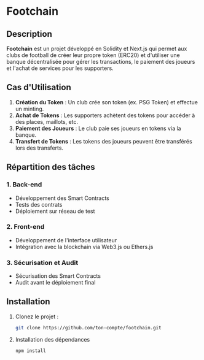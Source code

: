 # Footchain

## Description
**Footchain** est un projet développé en Solidity et Next.js qui permet aux clubs de football de créer leur propre token (ERC20) et d'utiliser une banque décentralisée pour gérer les transactions, le paiement des joueurs et l'achat de services pour les supporters.

## Cas d'Utilisation
1. **Création du Token** : Un club crée son token (ex. PSG Token) et effectue un minting.
2. **Achat de Tokens** : Les supporters achètent des tokens pour accéder à des places, maillots, etc.
3. **Paiement des Joueurs** : Le club paie ses joueurs en tokens via la banque.
4. **Transfert de Tokens** : Les tokens des joueurs peuvent être transférés lors des transferts.

## Répartition des tâches

### 1. **Back-end**
- Développement des Smart Contracts
- Tests des contrats
- Déploiement sur réseau de test

### 2. **Front-end**
- Développement de l'interface utilisateur
- Intégration avec la blockchain via Web3.js ou Ethers.js

### 3. **Sécurisation et Audit**
- Sécurisation des Smart Contracts
- Audit avant le déploiement final



## Installation
1. Clonez le projet :
   ```bash
   git clone https://github.com/ton-compte/footchain.git
   ```
2. Installation des dépendances 
    ```bash
    npm install
    ```
